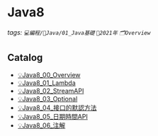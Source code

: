 Java8
===
###### tags: `💻編程/🌠Java/01_Java基礎` `📆2021年` `🗂Overview`

Catalog
---
- [💡Java8_00_Overview](https://hackmd.io/@W3snnHv8TgC_U2ElYL9ATQ/Java8_00_Overview)
- [💡Java8_01_Lambda](https://hackmd.io/@W3snnHv8TgC_U2ElYL9ATQ/Java8_01_Lambda)
- [💡Java8_02_StreamAPI](https://hackmd.io/@W3snnHv8TgC_U2ElYL9ATQ/Java8_02_StreamAPI)
- [💡Java8_03_Optional](https://hackmd.io/@W3snnHv8TgC_U2ElYL9ATQ/Java8_03_Optional)
- [💡Java8_04_接口的默認方法](https://hackmd.io/@W3snnHv8TgC_U2ElYL9ATQ/Java8_04_接口的默認方法)
- [💡Java8_05_日期時間API](https://hackmd.io/@W3snnHv8TgC_U2ElYL9ATQ/Java8_05_日期時間API)
- [💡Java8_06_注解](https://hackmd.io/@W3snnHv8TgC_U2ElYL9ATQ/Java8_06_注解)